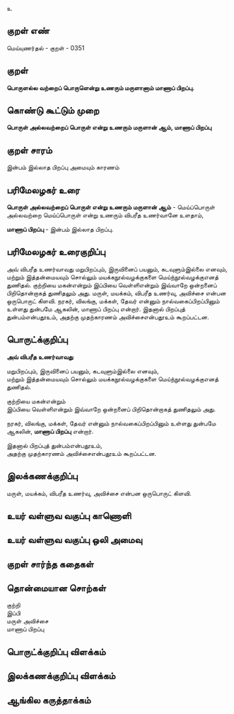 உ

## குறள் எண் 

மெய்யுணர்தல் - குறள் - 0351  

## குறள் 

**பொருளல்ல வற்றைப் பொருளென்று உணரும் 
மருளானாம் மாணாப் பிறப்பு.**

## கொண்டு கூட்டும் முறை

**பொருள் அல்லவற்றைப் பொருள் என்று உணரும் மருளான் ஆம், மாணாப் பிறப்பு**

## குறள் சாரம் 

இன்பம் இல்லாத பிறப்பு அமையும் காரணம்   

## பரிமேலழகர் உரை

**பொருள் அல்லவற்றைப் பொருள் என்று உணரும் மருளான் ஆம்** - மெய்ப்பொருள் அல்லவற்றை மெய்ப்பொருள் என்று உணரும் விபரீத உணர்வானே உளதாம்,   

**மாணாப் பிறப்பு** - இன்பம் இல்லாத பிறப்பு.   

## பரிமேலழகர் உரைகுறிப்பு   

அவ் விபரீத உணர்வாவது மறுபிறப்பும், இருவினைப் பயனும், கடவுளும்இல்லை எனவும், மற்றும் இத்தன்மையவும் சொல்லும் மயக்கநூல்வழக்குகளை மெய்ந்நூல்வழக்குஎனத் துணிதல். குற்றியை மகன்என்றும் இப்பியை வெள்ளிஎன்றும் இவ்வாறே ஒன்றனைப் பிறிதொன்றாகத் துணிதலும் அது. மருள், மயக்கம், விபரீத உணர்வு, அவிச்சை என்பன ஒருபொருட் கிளவி. நரகர், விலங்கு, மக்கள், தேவர் என்னும் நால்வகைப்பிறப்பினும் உள்ளது துன்பமே ஆகலின், மாணாப் பிறப்பு என்றார். இதனால் பிறப்புத் துன்பம்என்பதூஉம், அதற்கு முதற்காரணம் அவிச்சைஎன்பதூஉம் கூறப்பட்டன.  

## பொருட்க்குறிப்பு 

**அவ் விபரீத உணர்வாவது**  

மறுபிறப்பும், இருவினைப் பயனும், கடவுளும்இல்லை எனவும்,  
மற்றும் இத்தன்மையவும் சொல்லும் மயக்கநூல்வழக்குகளை மெய்ந்நூல்வழக்குஎனத் துணிதல்.   

குற்றியை மகன்என்றும்    
இப்பியை வெள்ளிஎன்றும் இவ்வாறே ஒன்றனைப் பிறிதொன்றாகத் துணிதலும் அது.    

நரகர், விலங்கு, மக்கள், தேவர் என்னும் நால்வகைப்பிறப்பினும் உள்ளது துன்பமே ஆகலின், **மாணாப் பிறப்பு** என்றார்.  

இதனால் பிறப்புத் துன்பம்என்பதூஉம்,   
அதற்கு முதற்காரணம் அவிச்சைஎன்பதூஉம் கூறப்பட்டன.   

## இலக்கணக்குறிப்பு  

மருள், மயக்கம், விபரீத உணர்வு, அவிச்சை என்பன ஒருபொருட் கிளவி.  

## உயர் வள்ளுவ வகுப்பு காணொளி


## உயர் வள்ளுவ வகுப்பு ஒலி அமைவு 

 
## குறள் சார்ந்த கதைகள் 


## தொன்மையான சொற்கள்

குற்றி  
இப்பி    
மருள்
அவிச்சை    
மாணாப் பிறப்பு

## பொருட்க்குறிப்பு விளக்கம்


## இலக்கணக்குறிப்பு விளக்கம்


## ஆங்கில கருத்தாக்கம் 


